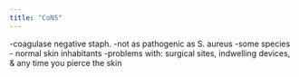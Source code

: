 ```yaml
---
title: "CoNS"
---
```

-coagulase negative staph.
-not as pathogenic as S. aureus
-some species - normal skin inhabitants
-problems with: surgical sites, indwelling devices, &amp; any time you pierce the skin

